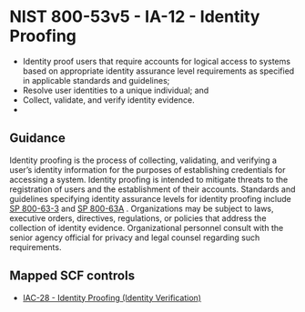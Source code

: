 # NIST 800-53v5 - IA-12 - Identity Proofing
- Identity proof users that require accounts for logical access to systems based on appropriate identity assurance level requirements as specified in applicable standards and guidelines;
- Resolve user identities to a unique individual; and
- Collect, validate, and verify identity evidence.
- 
## Guidance
Identity proofing is the process of collecting, validating, and verifying a user’s identity information for the purposes of establishing credentials for accessing a system. Identity proofing is intended to mitigate threats to the registration of users and the establishment of their accounts. Standards and guidelines specifying identity assurance levels for identity proofing include [SP 800-63-3](#737513fa-6758-403f-831d-5ddab5e23cb3) and [SP 800-63A](#9099ed2c-922a-493d-bcb4-d896192243ff) . Organizations may be subject to laws, executive orders, directives, regulations, or policies that address the collection of identity evidence. Organizational personnel consult with the senior agency official for privacy and legal counsel regarding such requirements.
## Mapped SCF controls
- [IAC-28 - Identity Proofing (Identity Verification)](../scf/iac-28-identityproofing(identityverification).md)